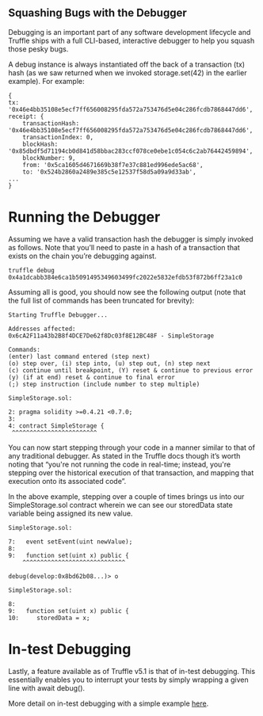 ## Squashing Bugs with the Debugger
 
Debugging is an important part of any software development lifecycle and Truffle ships with a full CLI-based, interactive debugger to help you squash those pesky bugs.

A debug instance is always instantiated off the back of a transaction (tx) hash (as we saw returned when we invoked storage.set(42) in the earlier example). For example:

    {
    tx: '0x46e4bb35108e5ecf7ff656008295fda572a753476d5e04c286fcdb7868447dd6',
    receipt: {
        transactionHash: '0x46e4bb35108e5ecf7ff656008295fda572a753476d5e04c286fcdb7868447dd6',
        transactionIndex: 0,
        blockHash: '0x85dbdf5d71194cb0d841d58bbac283ccf078ce0ebe1c054c6c2ab76442459894',
        blockNumber: 9,
        from: '0x5ca1605d4671669b38f7e37c881ed996ede5ac68',
        to: '0x524b2860a2489e385c5e12537f58d5a09a9d33ab',
    ...
    }

# Running the Debugger
Assuming we have a valid transaction hash the debugger is simply invoked as follows. Note that you’ll need to paste in a hash of a transaction that exists on the chain you’re debugging against.

    truffle debug 0x4a1dcabb384e6ca1b5091495349603499fc2022e5832efdb53f872b6ff23a1c0


Assuming all is good, you should now see the following output (note that the full list of commands has been truncated for brevity):

    Starting Truffle Debugger...

    Addresses affected:
    0x6cA2F11a43b2B8f4DCE7De62f8Dc03f8E12BC48F - SimpleStorage

    Commands:
    (enter) last command entered (step next)
    (o) step over, (i) step into, (u) step out, (n) step next
    (c) continue until breakpoint, (Y) reset & continue to previous error
    (y) (if at end) reset & continue to final error
    (;) step instruction (include number to step multiple)

    SimpleStorage.sol:

    2: pragma solidity >=0.4.21 <0.7.0;
    3:
    4: contract SimpleStorage {
     ^^^^^^^^^^^^^^^^^^^^^^^^


You can now start stepping through your code in a manner similar to that of any traditional debugger. As stated in the Truffle docs though it’s worth noting that “you're not running the code in real-time; instead, you're stepping over the historical execution of that transaction, and mapping that execution onto its associated code”.

In the above example, stepping over a couple of times brings us into our SimpleStorage.sol contract wherein we can see our storedData state variable being assigned its new value.

    SimpleStorage.sol:

    7:   event setEvent(uint newValue);
    8:
    9:   function set(uint x) public {
        ^^^^^^^^^^^^^^^^^^^^^^^^^^^^^

    debug(develop:0x8bd62b08...)> o

    SimpleStorage.sol:

    8:
    9:   function set(uint x) public {
    10:     storedData = x;

# In-test Debugging
Lastly, a feature available as of Truffle v5.1 is that of in-test debugging. This essentially enables you to interrupt your tests by simply wrapping a given line with await debug(). 

More detail on in-test debugging with a simple example [here](https://trufflesuite.com/docs/truffle/getting-started/using-the-truffle-debugger/#in-test-debugging). 
